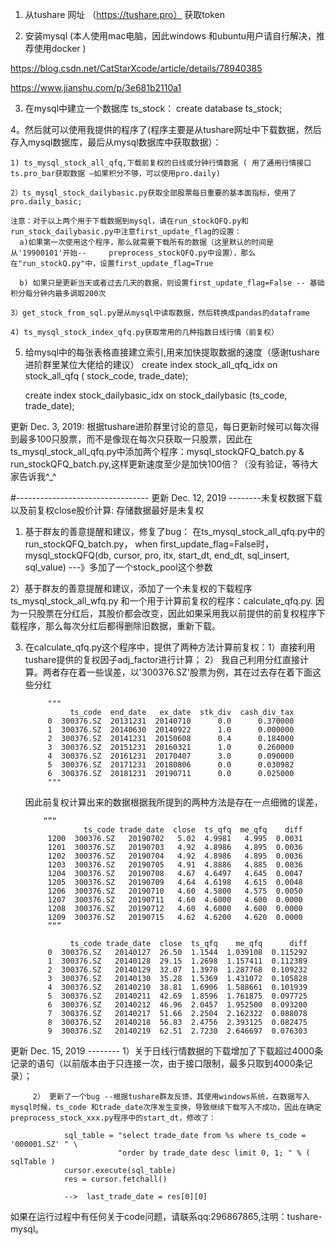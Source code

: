 1. 从tushare 网址 （https://tushare.pro） 获取token 

2. 安装mysql (本人使用mac电脑，因此windows 和ubuntu用户请自行解决，推荐使用docker )

https://blog.csdn.net/CatStarXcode/article/details/78940385 

https://www.jianshu.com/p/3e681b2110a1

3. 在mysql中建立一个数据库 ts_stock： 
   create database ts_stock; 
   
4。然后就可以使用我提供的程序了(程序主要是从tushare网址中下载数据，然后存入mysql数据库，最后从mysql数据库中获取数据）：

    1) ts_mysql_stock_all_qfq,下载前复权的日线或分钟行情数据 ( 用了通用行情接口ts.pro_bar获取数据 —如果积分不够，可以使用pro.daily)
    
    2）ts_mysql_stock_dailybasic.py获取全部股票每日重要的基本面指标，使用了pro.daily_basic; 
    
    注意：对于以上两个用于下载数据到mysql，请在run_stockQFQ.py和run_stock_dailybasic.py中注意first_update_flag的设置：    
      a)如果第一次使用这个程序，那么就需要下载所有的数据（这里默认的时间是从'19900101'开始--     preprocess_stockQFQ.py中设置），那么在"run_stockQ.py"中，设置first_update_flag=True

      b) 如果只是更新当天或者过去几天的数据，则设置first_update_flag=False -- 基础积分每分钟内最多调取200次
    
    3）get_stock_from_sql.py是从mysql中读取数据，然后转换成pandas的dataframe
    
    4) ts_mysql_stock_index_qfq.py获取常用的几种指数日线行情（前复权）

5. 给mysql中的每张表格直接建立索引,用来加快提取数据的速度（感谢tushare进阶群里某位大佬给的建议）
    create index stock_all_qfq_idx on stock_all_qfq ( stock_code, trade_date);
    
    create index stock_dailybasic_idx on stock_dailybasic (ts_code, trade_date); 
    
    
更新 Dec. 3, 2019: 
    根据tushare进阶群里讨论的意见，每日更新时候可以每次得到最多100只股票，而不是像现在每次只获取一只股票，因此在ts_mysql_stock_all_qfq.py中添加两个程序：mysql_stockQFQ_batch.py & run_stockQFQ_batch.py,这样更新速度至少是加快100倍？（没有验证，等待大家告诉我^_^


#---------------------------------
更新 Dec. 12, 2019  --------未复权数据下载以及前复权close股价计算: 存储数据最好是未复权
1) 基于群友的善意提醒和建议，修复了bug： 在ts_mysql_stock_all_qfq.py中的run_stockQFQ_batch.py， when first_update_flag=False时，mysql_stockQFQ(db, cursor, pro, itx, start_dt, end_dt, sql_insert, sql_value) ---》多加了一个stock_pool这个参数

2）基于群友的善意提醒和建议，添加了一个未复权的下载程序 ts_mysql_stock_all_wfq.py 和一个用于计算前复权的程序：calculate_qfq.py.
因为一只股票在分红后，其股价都会改变，因此如果采用我以前提供的前复权程序下载程序，那么每次分红后都得删除旧数据，重新下载。

3) 在calculate_qfq.py这个程序中，提供了两种方法计算前复权：1）直接利用tushare提供的复权因子adj_factor进行计算； 2） 我自己利用分红直接计算。两者存在着一些误差，以'300376.SZ'股票为例，其在过去存在着下面这些分红

            """
                 ts_code  end_date   ex_date  stk_div  cash_div_tax
            0  300376.SZ  20131231  20140710      0.0      0.370000
            1  300376.SZ  20140630  20140922      1.0      0.000000
            2  300376.SZ  20141231  20150608      0.4      0.184000
            3  300376.SZ  20151231  20160321      1.0      0.260000
            4  300376.SZ  20161231  20170407      3.0      0.090000
            5  300376.SZ  20171231  20180806      0.0      0.030982
            6  300376.SZ  20181231  20190711      0.0      0.025000
            """
            
    因此前复权计算出来的数据根据我所提到的两种方法是存在一点细微的误差，
    
           “”“
                    ts_code trade_date  close  ts_qfq  me_qfq    diff
            1200  300376.SZ   20190702   5.02  4.9981   4.995  0.0031
            1201  300376.SZ   20190703   4.92  4.8986   4.895  0.0036
            1202  300376.SZ   20190704   4.92  4.8986   4.895  0.0036
            1203  300376.SZ   20190705   4.91  4.8886   4.885  0.0036
            1204  300376.SZ   20190708   4.67  4.6497   4.645  0.0047
            1205  300376.SZ   20190709   4.64  4.6198   4.615  0.0048
            1206  300376.SZ   20190710   4.60  4.5800   4.575  0.0050
            1207  300376.SZ   20190711   4.60  4.6000   4.600  0.0000
            1208  300376.SZ   20190712   4.60  4.6000   4.600  0.0000
            1209  300376.SZ   20190715   4.62  4.6200   4.620  0.0000
            ”“”
            
                 ts_code trade_date  close  ts_qfq    me_qfq      diff
            0  300376.SZ   20140127  26.50  1.1544  1.039108  0.115292
            1  300376.SZ   20140128  29.15  1.2698  1.157411  0.112389
            2  300376.SZ   20140129  32.07  1.3970  1.287768  0.109232
            3  300376.SZ   20140130  35.28  1.5369  1.431072  0.105828
            4  300376.SZ   20140210  38.81  1.6906  1.588661  0.101939
            5  300376.SZ   20140211  42.69  1.8596  1.761875  0.097725
            6  300376.SZ   20140212  46.96  2.0457  1.952500  0.093200
            7  300376.SZ   20140217  51.66  2.2504  2.162322  0.088078
            8  300376.SZ   20140218  56.83  2.4756  2.393125  0.082475
            9  300376.SZ   20140219  62.51  2.7230  2.646697  0.076303


更新 Dec. 15, 2019  --------
         1）关于日线行情数据的下载增加了下载超过4000条记录的语句（以前版本由于只连接一次，由于接口限制，最多只取到4000条记录）； 
         
         2） 更新了一个bug --根据tushare群友反馈，其使用windows系统，在数据写入mysql时候，ts_code 和trade_date次序发生变换，导致继续下载写入不成功，因此在确定preprocess_stock_xxx.py程序中的start_dt，修改了：
         
                sql_table = "select trade_date from %s where ts_code = '000001.SZ' " \
                            "order by trade_date desc limit 0, 1; " % ( sqlTable )
                cursor.execute(sql_table)
                res = cursor.fetchall()
                
                -->  last_trade_date = res[0][0]
                

如果在运行过程中有任何关于code问题，请联系qq:296867865,注明：tushare-mysql。  
